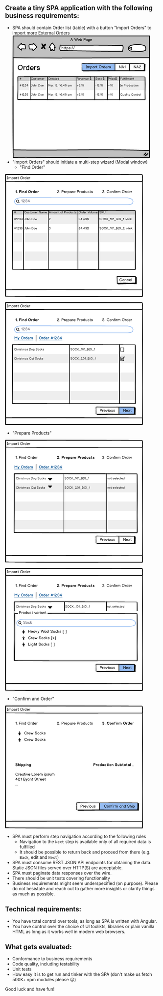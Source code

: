 ## Create a tiny SPA application with the following business requirements:

* SPA should contain Order list (table) with a button "Import Orders" to import more External Orders
![Order List](Order_List.png)
* "Import Orders" should initiate a multi-step wizard (Modal window)
  * "Find Order"

![Find Order 1](Find_Order_1.png)

![alt text](Find_Order_2.png)

  * "Prepare Products"

![Prepare Products 1](Prepare_Products_1.png)

![Prepare Products 2](Prepare_Products_2.png)

  * "Confirm and Order"
  
![Confirm Order](Confirm_Order.png)

* SPA must perform step navigation according to the following rules
  * Navigation to the `Next` step is available only of all required data is fulfilled
  * It should be possible to return back and proceed from there (e.g. `Back`, edit and `Next`)
* SPA must consume REST JSON API endpoints for obtaining the data. 
  Static JSON files served over HTTP(S) are acceptable.  
* SPA must paginate data responses over the wire.
* There should be unit tests covering functionality
* Business requirements might seem underspecified (on purpose). Please do not hesistate and reach out to gather more insights or clarify things as much as possible.

## Technical requirements:

* You have total control over tools, as long as SPA is written with Angular.
* You have control over the choice of UI toolikts, libraries or plain vanilla HTML as long as it works well in modern web browsers.

## What gets evaluated:

* Conformance to business requirements
* Code quality, including testability
* Unit tests
* How easy it is to get run and tinker with the SPA (don't make us fetch 500K+ npm modules please 😉)

Good luck and have fun!

